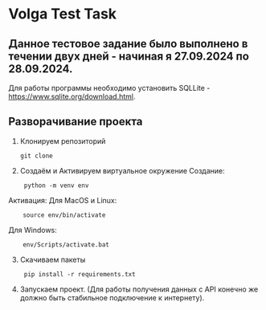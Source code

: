 # Volga Test Task
## Данное тестовое задание было выполнено в течении двух дней - начиная я 27.09.2024 по 28.09.2024.

Для работы программы необходимо установить SQLLite - https://www.sqlite.org/download.html.

## Разворачивание проекта
1. Клонируем репозиторий

       git clone
2. Создаём и Активируем виртуальное окружение
Создание:

        python -m venv env
Активация:
  Для MacOS и Linux:

        source env/bin/activate
  Для Windows:
  
        env/Scripts/activate.bat
3. Скачиваем пакеты

        pip install -r requirements.txt

4. Запускаем проект. (Для работы получения данных с API конечно же должно быть стабильное подключение к интернету).
